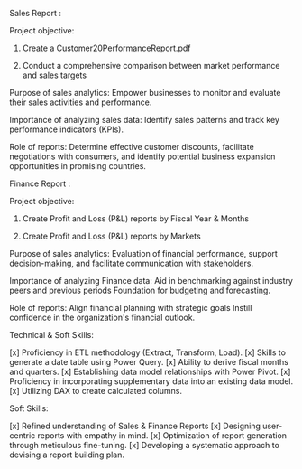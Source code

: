 Sales Report :

Project objective:

1. Create a Customer20PerformanceReport.pdf

2. Conduct a comprehensive comparison between market performance and sales targets

Purpose of sales analytics: Empower businesses to monitor and evaluate their sales activities and performance.

Importance of analyzing sales data: Identify sales patterns and track key performance indicators (KPIs).

Role of reports: Determine effective customer discounts, facilitate negotiations with consumers, and identify potential business expansion opportunities in promising countries.

Finance Report :

Project objective:

1. Create Profit and Loss (P&L) reports by Fiscal Year & Months

2. Create Profit and Loss (P&L) reports by Markets

Purpose of sales analytics: Evaluation of financial performance, support decision-making, and facilitate communication with stakeholders.

Importance of analyzing Finance data: Aid in benchmarking against industry peers and previous periods Foundation for budgeting and forecasting.

Role of reports: Align financial planning with strategic goals Instill confidence in the organization's financial outlook.

Technical & Soft Skills:

[x] Proficiency in ETL methodology (Extract, Transform, Load).
[x] Skills to generate a date table using Power Query.
[x] Ability to derive fiscal months and quarters.
[x] Establishing data model relationships with Power Pivot.
[x] Proficiency in incorporating supplementary data into an existing data model.
[x] Utilizing DAX to create calculated columns.

Soft Skills:

[x] Refined understanding of Sales & Finance Reports
[x] Designing user-centric reports with empathy in mind.
[x] Optimization of report generation through meticulous fine-tuning.
[x] Developing a systematic approach to devising a report building plan.
